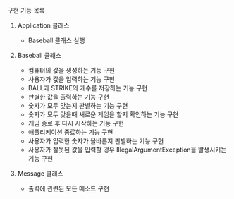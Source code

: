 구현 기능 목록

1. Application 클래스
    - Baseball 클래스 실행

2. Baseball 클래스
    - 컴퓨터의 값을 생성하는 기능 구현
    - 사용자가 값을 입력하는 기능 구현
    - BALL과 STRIKE의 개수를 저장하는 기능 구현
    - 판별한 값을 출력하는 기능 구현
    - 숫자가 모두 맞는지 판별하는 기능 구현
    - 숫자가 모두 맞을때 새로운 게임을 할지 확인하는 기능 구현
    - 게임 종료 후 다시 시작하는 기능 구현
    - 애플리케이션 종료하는 기능 구현
    - 사용자가 입력한 숫자가 올바른지 판별하는 기능 구현
    - 사용자가 잘못된 값을 입력할 경우 IllegalArgumentException을 발생시키는 기능 구현

3. Message 클래스
    - 출력에 관련된 모든 메소드 구현